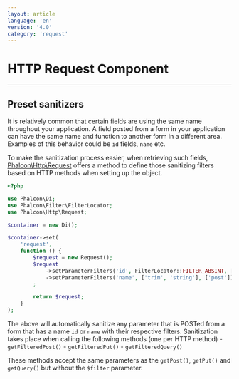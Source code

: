 ```yaml
---
layout: article
language: 'en'
version: '4.0'
category: 'request'
---
```

# HTTP Request Component

* * *

## Preset sanitizers

It is relatively common that certain fields are using the same name throughout your application. A field posted from a form in your application can have the same name and function to another form in a different area. Examples of this behavior could be `id` fields, `name` etc.

To make the sanitization process easier, when retrieving such fields, [Phalcon\Http\Request](api/Phalcon_Http_Request) offers a method to define those sanitizing filters based on HTTP methods when setting up the object.

```php
<?php

use Phalcon\Di;
use Phalcon\Filter\FilterLocator;
use Phalcon\Http\Request;

$container = new Di();

$container->set(
    'request',
    function () {
        $request = new Request();
        $request
            ->setParameterFilters('id', FilterLocator::FILTER_ABSINT, ['post'])
            ->setParameterFilters('name', ['trim', 'string'], ['post'])
        ;

        return $request;
    }
);

```

The above will automatically sanitize any parameter that is POSTed from a form that has a name `id` or `name` with their respective filters. Sanitization takes place when calling the following methods (one per HTTP method) - `getFilteredPost()` - `getFilteredPut()` - `getFilteredQuery()`

These methods accept the same parameters as the `getPost()`, `getPut()` and `getQuery()` but without the `$filter` parameter.